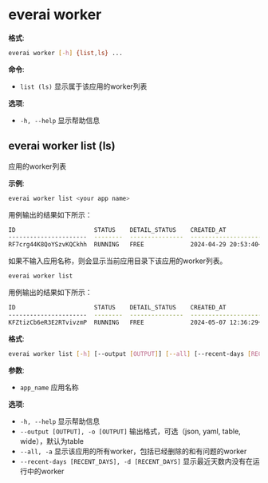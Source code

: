 # everai worker
**格式**:   
```bash 
everai worker [-h] {list,ls} ...  
```

**命令**:    
* `list (ls)` 显示属于该应用的worker列表  

**选项**:  
* `-h, --help`  显示帮助信息  

## everai worker list (ls)
应用的worker列表  

**示例**:  
```bash 
everai worker list <your app name>
```
用例输出的结果如下所示：  
```bash 
ID                      STATUS    DETAIL_STATUS    CREATED_AT                DELETED_AT
----------------------  --------  ---------------  ------------------------  ------------
RF7crg44K8QoYSzvKQCkhh  RUNNING   FREE             2024-04-29 20:53:40+0800
```
如果不输入应用名称，则会显示当前应用目录下该应用的worker列表。  

```bash
everai worker list
```
用例输出的结果如下所示：  

```bash
ID                      STATUS    DETAIL_STATUS    CREATED_AT                DELETED_AT
----------------------  --------  ---------------  ------------------------  ------------
KFZtizCb6eR3E2RTvivzmP  RUNNING   FREE             2024-05-07 12:36:29+0800
```
**格式**:  
```bash  
everai worker list [-h] [--output [OUTPUT]] [--all] [--recent-days [RECENT_DAYS]] app_name
```

**参数**:  
  * `app_name`              应用名称  

**选项**:  
* `-h, --help`            显示帮助信息  
* `--output [OUTPUT], -o [OUTPUT]`
                         输出格式，可选（json, yaml, table, wide），默认为table  
* `--all, -a`             显示该应用的所有worker，包括已经删除的和有问题的worker  
* `--recent-days [RECENT_DAYS], -d [RECENT_DAYS]`
                        显示最近天数内没有在运行中的worker  